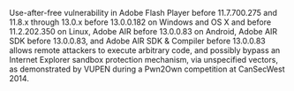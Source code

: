 Use-after-free vulnerability in Adobe Flash Player before 11.7.700.275 and 11.8.x through 13.0.x before 13.0.0.182 on Windows and OS X and before 11.2.202.350 on Linux, Adobe AIR before 13.0.0.83 on Android, Adobe AIR SDK before 13.0.0.83, and Adobe AIR SDK & Compiler before 13.0.0.83 allows remote attackers to execute arbitrary code, and possibly bypass an Internet Explorer sandbox protection mechanism, via unspecified vectors, as demonstrated by VUPEN during a Pwn2Own competition at CanSecWest 2014.